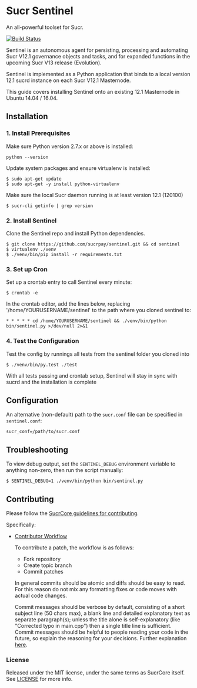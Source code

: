 # Sucr Sentinel

An all-powerful toolset for Sucr.

[![Build Status](https://travis-ci.org/sucrpay/sentinel.svg?branch=master)](https://travis-ci.org/sucrpay/sentinel)

Sentinel is an autonomous agent for persisting, processing and automating Sucr V12.1 governance objects and tasks, and for expanded functions in the upcoming Sucr V13 release (Evolution).

Sentinel is implemented as a Python application that binds to a local version 12.1 sucrd instance on each Sucr V12.1 Masternode.

This guide covers installing Sentinel onto an existing 12.1 Masternode in Ubuntu 14.04 / 16.04.

## Installation

### 1. Install Prerequisites

Make sure Python version 2.7.x or above is installed:

    python --version

Update system packages and ensure virtualenv is installed:

    $ sudo apt-get update
    $ sudo apt-get -y install python-virtualenv

Make sure the local Sucr daemon running is at least version 12.1 (120100)

    $ sucr-cli getinfo | grep version

### 2. Install Sentinel

Clone the Sentinel repo and install Python dependencies.

    $ git clone https://github.com/sucrpay/sentinel.git && cd sentinel
    $ virtualenv ./venv
    $ ./venv/bin/pip install -r requirements.txt

### 3. Set up Cron

Set up a crontab entry to call Sentinel every minute:

    $ crontab -e

In the crontab editor, add the lines below, replacing '/home/YOURUSERNAME/sentinel' to the path where you cloned sentinel to:

    * * * * * cd /home/YOURUSERNAME/sentinel && ./venv/bin/python bin/sentinel.py >/dev/null 2>&1

### 4. Test the Configuration

Test the config by runnings all tests from the sentinel folder you cloned into

    $ ./venv/bin/py.test ./test

With all tests passing and crontab setup, Sentinel will stay in sync with sucrd and the installation is complete

## Configuration

An alternative (non-default) path to the `sucr.conf` file can be specified in `sentinel.conf`:

    sucr_conf=/path/to/sucr.conf

## Troubleshooting

To view debug output, set the `SENTINEL_DEBUG` environment variable to anything non-zero, then run the script manually:

    $ SENTINEL_DEBUG=1 ./venv/bin/python bin/sentinel.py

## Contributing

Please follow the [SucrCore guidelines for contributing](https://github.com/sucrpay/sucr/blob/v0.12.1.x/CONTRIBUTING.md).

Specifically:

* [Contributor Workflow](https://github.com/sucrpay/sucr/blob/v0.12.1.x/CONTRIBUTING.md#contributor-workflow)

    To contribute a patch, the workflow is as follows:

    * Fork repository
    * Create topic branch
    * Commit patches

    In general commits should be atomic and diffs should be easy to read. For this reason do not mix any formatting fixes or code moves with actual code changes.

    Commit messages should be verbose by default, consisting of a short subject line (50 chars max), a blank line and detailed explanatory text as separate paragraph(s); unless the title alone is self-explanatory (like "Corrected typo in main.cpp") then a single title line is sufficient. Commit messages should be helpful to people reading your code in the future, so explain the reasoning for your decisions. Further explanation [here](http://chris.beams.io/posts/git-commit/).

### License

Released under the MIT license, under the same terms as SucrCore itself. See [LICENSE](LICENSE) for more info.
